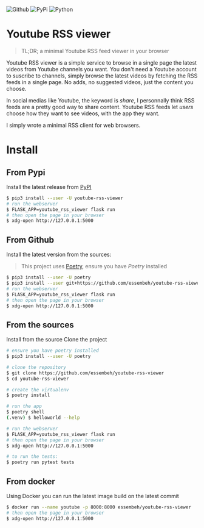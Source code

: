 ![Github](https://img.shields.io/github/tag/essembeh/youtube-rss-viewer.svg)
![PyPi](https://img.shields.io/pypi/v/youtube-rss-viewer.svg)
![Python](https://img.shields.io/pypi/pyversions/youtube-rss-viewer.svg)


# Youtube RSS viewer

> TL;DR; a minimal Youtube RSS feed viewer in your browser

Youtube RSS viewer is a simple service to browse in a single page the latest videos from Youtube channels you want.
You don't need a Youtube account to suscribe to channels, simply browse the latest videos by fetching the RSS feeds in a single page. No adds, no suggested videos, just the content you choose.

In social medias like Youtube, the keyword is *share*, I personnally think RSS feeds are a pretty good way to share content. Youtube RSS feeds let *users* choose how they want to see videos, with the app they want.

I simply wrote a minimal RSS client for web browsers.


# Install

## From Pypi

Install the latest release from [PyPI](https://pypi.org/project/youtube-rss-viewer/)
```sh
$ pip3 install --user -U youtube-rss-viewer
# run the webserver
$ FLASK_APP=youtube_rss_viewer flask run
# then open the page in your browser
$ xdg-open http://127.0.0.1:5000
```

## From Github

Install the latest version from the sources:

> This project uses [Poetry](https://python-poetry.org), ensure you have *Poetry* installed

```sh
$ pip3 install --user -U poetry
$ pip3 install --user git+https://github.com/essembeh/youtube-rss-viewer
# run the webserver
$ FLASK_APP=youtube_rss_viewer flask run
# then open the page in your browser
$ xdg-open http://127.0.0.1:5000
```

## From the sources

Install from the source
Clone the project
```sh
# ensure you have poetry installed
$ pip3 install --user -U poetry

# clone the repository
$ git clone https://github.com/essembeh/youtube-rss-viewer
$ cd youtube-rss-viewer

# create the virtualenv
$ poetry install

# run the app
$ poetry shell
(.venv) $ helloworld --help

# run the webserver
$ FLASK_APP=youtube_rss_viewer flask run
# then open the page in your browser
$ xdg-open http://127.0.0.1:5000

# to run the tests:
$ poetry run pytest tests
```

## From docker

Using Docker you can run the latest image build on the latest commit
```sh
$ docker run --name youtube -p 8000:8000 essembeh/youtube-rss-viewer
# then open the page in your browser
$ xdg-open http://127.0.0.1:5000
```